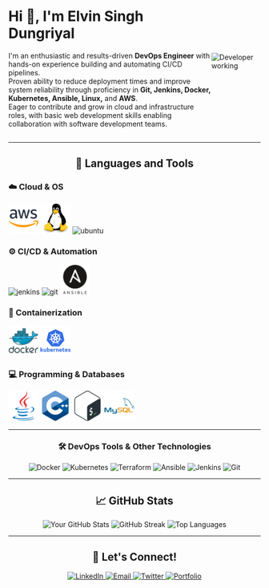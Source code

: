 <div style="display: flex; align-items: center; justify-content: space-between;">
  <div>
    <h1>Hi 👋, I'm Elvin Singh Dungriyal</h1>
    <p>
      I'm an enthusiastic and results-driven <b>DevOps Engineer</b> with hands-on experience building and automating CI/CD pipelines.<br/>
      Proven ability to reduce deployment times and improve system reliability through proficiency in <b>Git, Jenkins, Docker, Kubernetes, Ansible, Linux,</b> and <b>AWS</b>.<br/>
      Eager to contribute and grow in cloud and infrastructure roles, with basic web development skills enabling collaboration with software development teams.
    </p>
  </div>
  <img src="https://camo.githubusercontent.com/4b255b645e6a0b2f085585ff5a9c7d1931fbef3063b41958ec7ae31f09e4c473/68747470733a2f2f61737465722e636c6f75642f77702d636f6e74656e742f75706c6f6164732f323032322f31312f636f6d70696c696e672d636f64652e676966" alt="Developer working" width="250" align="right"/>
</div>

<hr/>

<h2 align="center">🚀 Languages and Tools</h2>

### ☁️ Cloud & OS  
<p>
  <img src="https://raw.githubusercontent.com/devicons/devicon/master/icons/amazonwebservices/amazonwebservices-original-wordmark.svg" alt="aws" width="60" height="60"/>
  <img src="https://raw.githubusercontent.com/devicons/devicon/master/icons/linux/linux-original.svg" alt="linux" width="60" height="60"/>
  <img src="https://logos-world.net/wp-content/uploads/2022/04/Ubuntu-Symbol.png" alt="ubuntu" width="120" height="60"/>
</p>

### ⚙️ CI/CD & Automation  
<p>
  <img src="https://www.vectorlogo.zone/logos/jenkins/jenkins-icon.svg" alt="jenkins" width="60" height="60"/>
  <img src="https://www.vectorlogo.zone/logos/git-scm/git-scm-icon.svg" alt="git" width="60" height="60"/>
  <img src="https://raw.githubusercontent.com/devicons/devicon/master/icons/ansible/ansible-original-wordmark.svg" alt="ansible" width="60" height="60"/>
</p>

### 🚛 Containerization  
<p>
  <img src="https://raw.githubusercontent.com/devicons/devicon/master/icons/docker/docker-original-wordmark.svg" alt="docker" width="60" height="60"/>
  <img src="https://raw.githubusercontent.com/devicons/devicon/master/icons/kubernetes/kubernetes-plain-wordmark.svg" alt="kubernetes" width="60" height="60"/>
</p>

### 💻 Programming & Databases  
<p>
  <img src="https://raw.githubusercontent.com/devicons/devicon/master/icons/java/java-original.svg" alt="java" width="60" height="60"/>
  <img src="https://raw.githubusercontent.com/devicons/devicon/master/icons/cplusplus/cplusplus-original.svg" alt="cplusplus" width="60" height="60"/>
  <img src="https://raw.githubusercontent.com/devicons/devicon/master/icons/bash/bash-original.svg" alt="bash" width="60" height="60"/>
  <img src="https://raw.githubusercontent.com/devicons/devicon/master/icons/mysql/mysql-original-wordmark.svg" alt="sql" width="60" height="60"/>
</p>

<hr/>

<h3 align="center">🛠️ DevOps Tools & Other Technologies</h3>
<p align="center">
  <img src="https://img.shields.io/badge/Docker-2496ED?style=for-the-badge&logo=docker&logoColor=white" alt="Docker"/>
  <img src="https://img.shields.io/badge/Kubernetes-326CE5?style=for-the-badge&logo=kubernetes&logoColor=white" alt="Kubernetes"/>
  <img src="https://img.shields.io/badge/Terraform-7B42BC?style=for-the-badge&logo=terraform&logoColor=white" alt="Terraform"/>
  <img src="https://img.shields.io/badge/Ansible-EE0000?style=for-the-badge&logo=ansible&logoColor=white" alt="Ansible"/>
  <img src="https://img.shields.io/badge/Jenkins-2C5263?style=for-the-badge&logo=jenkins&logoColor=white" alt="Jenkins"/>
  <img src="https://img.shields.io/badge/Git-F05032?style=for-the-badge&logo=git&logoColor=white" alt="Git"/>
</p>

<hr/>

<h2 align="center">📈 GitHub Stats</h2>
<p align="center">
  <img src="https://github-readme-stats.vercel.app/api?username=elvin-singh&show_icons=true&theme=radical&hide_border=true&count_private=true" alt="Your GitHub Stats"/>
  <img src="https://github-readme-streak-stats.herokuapp.com/?user=elvin-singh&theme=radical&hide_border=true" alt="GitHub Streak"/>
  <img src="https://github-readme-stats.vercel.app/api/top-langs/?username=elvin-singh&layout=compact&theme=radical&hide_border=true" alt="Top Languages"/>
</p>

<hr/>

<h2 align="center">🤝 Let's Connect!</h2>
<p align="center">
  <a href="https://linkedin.com/in/elvin-singh">
    <img src="https://img.shields.io/badge/LinkedIn-0077B5?style=for-the-badge&logo=linkedin&logoColor=white" alt="LinkedIn"/>
  </a>
  <a href="mailto:elvinsinghdungriyal@gmail.com">
    <img src="https://img.shields.io/badge/Email-D14836?style=for-the-badge&logo=gmail&logoColor=white" alt="Email"/>
  </a>
  <a href="https://twitter.com/elvin_singh">
    <img src="https://img.shields.io/badge/Twitter-1DA1F2?style=for-the-badge&logo=twitter&logoColor=white" alt="Twitter"/>
  </a>
  <a href="https://elvin-portfolio.vercel.app/">
    <img src="https://img.shields.io/badge/Portfolio-FF5722?style=for-the-badge&logo=wordpress&logoColor=white" alt="Portfolio"/>
  </a>
</p>
